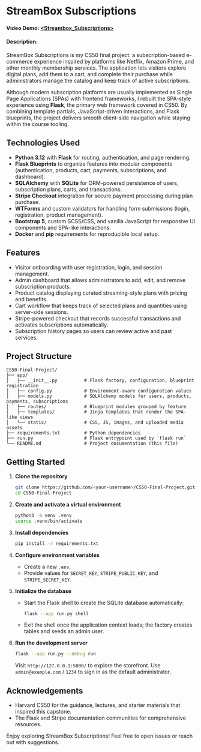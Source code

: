 # StreamBox Subscriptions
#### Video Demo:  [<Streambox_Subscriptions>](https://drive.google.com/file/d/18kGbdXVqmGpRnzcJI-ysUNqr8vgRK_6Q/view?usp=drive_link)
#### Description:
StreamBox Subscriptions is my CS50 final project: a subscription-based e-commerce experience inspired by platforms like Netflix, Amazon Prime, and other monthly membership services. The application lets visitors explore digital plans, add them to a cart, and complete their purchase while administrators manage the catalog and keep track of active subscriptions.

Although modern subscription platforms are usually implemented as Single Page Applications (SPAs) with frontend frameworks, I rebuilt the SPA-style experience using **Flask**, the primary web framework covered in CS50. By combining template partials, JavaScript-driven interactions, and Flask blueprints, the project delivers smooth client-side navigation while staying within the course tooling.

## Technologies Used
- **Python 3.12** with **Flask** for routing, authentication, and page rendering.
- **Flask Blueprints** to organize features into modular components (authentication, products, cart, payments, subscriptions, and dashboard).
- **SQLAlchemy** with **SQLite** for ORM-powered persistence of users, subscription plans, carts, and transactions.
- **Stripe Checkout** integration for secure payment processing during plan purchase.
- **WTForms** and custom validators for handling form submissions (login, registration, product management).
- **Bootstrap 5**, custom SCSS/CSS, and vanilla JavaScript for responsive UI components and SPA-like interactions.
- **Docker** and **pip** requirements for reproducible local setup.

## Features
- Visitor onboarding with user registration, login, and session management.
- Admin dashboard that allows administrators to add, edit, and remove subscription products.
- Product catalog displaying curated streaming-style plans with pricing and benefits.
- Cart workflow that keeps track of selected plans and quantities using server-side sessions.
- Stripe-powered checkout that records successful transactions and activates subscriptions automatically.
- Subscription history pages so users can review active and past services.

## Project Structure
```
CS50-Final-Project/
├── app/
│   ├── __init__.py          # Flask factory, configuration, blueprint registration
│   ├── config.py            # Environment-aware configuration values
│   ├── models.py            # SQLAlchemy models for users, products, payments, subscriptions
│   ├── routes/              # Blueprint modules grouped by feature
│   ├── templates/           # Jinja templates that render the SPA-like views
│   └── static/              # CSS, JS, images, and uploaded media assets
├── requirements.txt         # Python dependencies
├── run.py                   # Flask entrypoint used by `flask run`
└── README.md                # Project documentation (this file)
```

## Getting Started
1. **Clone the repository**
   ```bash
   git clone https://github.com/<your-username>/CS50-Final-Project.git
   cd CS50-Final-Project
   ```
2. **Create and activate a virtual environment**
   ```bash
   python3 -m venv .venv
   source .venv/bin/activate
   ```
3. **Install dependencies**
   ```bash
   pip install -r requirements.txt
   ```
4. **Configure environment variables**
   - Create a new `.env`.
   - Provide values for `SECRET_KEY`, `STRIPE_PUBLIC_KEY`, and `STRIPE_SECRET_KEY`.

5. **Initialize the database**
   - Start the Flask shell to create the SQLite database automatically:
     ```bash
     flask --app run.py shell
     ```
   - Exit the shell once the application context loads; the factory creates tables and seeds an admin user.

6. **Run the development server**
   ```bash
   flask --app run.py --debug run
   ```
   Visit `http://127.0.0.1:5000/` to explore the storefront. Use `admin@example.com` / `1234` to sign in as the default administrator.

## Acknowledgements
- Harvard CS50 for the guidance, lectures, and starter materials that inspired this capstone.
- The Flask and Stripe documentation communities for comprehensive resources.

Enjoy exploring StreamBox Subscriptions! Feel free to open issues or reach out with suggestions.
